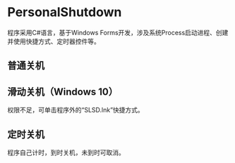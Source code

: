 # PersonalShutdown
程序采用C#语言，基于Windows Forms开发，涉及系统Process启动进程、创建并使用快捷方式、定时器控件等。
## 普通关机
## 滑动关机（Windows 10）
权限不足，可单击程序外的“SLSD.lnk”快捷方式。
## 定时关机
程序自己计时，到时关机，未到时可取消。
